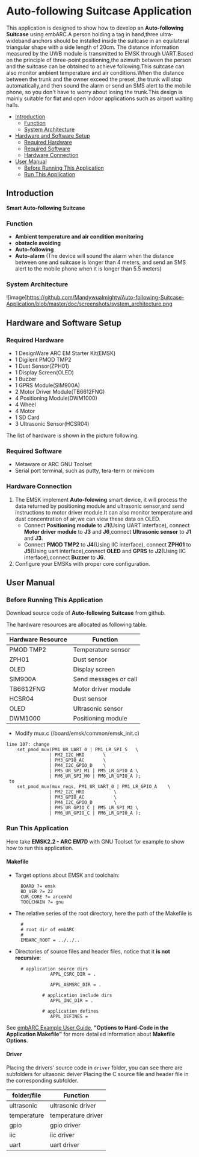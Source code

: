# Auto-following Suitcase Application
This application is designed to show how to develop an **Auto-following Suitcase** using embARC.A person holding a tag in hand,three ultra-wideband anchors should be installed inside the suitcase in an equilateral triangular shape with a side length of 20cm. The distance information measured by the UWB module is transmitted to EMSK through UART.Based on the principle of three-point positioning,the azimuth between the person and the suitcase can be obtained to achieve following.This suitcase can also monitor ambient temperature and air conditions.When the distance between the trunk and the owner exceed the preset ,the trunk will stop automatically,and then sound the alarm or send an SMS alert to the mobile phone, so you don't have to worry about losing the trunk.This design is mainly suitable for flat and open indoor applications such as airport waiting halls.

* [Introduction](#introduction)
	* [Function](#function)
	* [System Architecture](#system-architecture)
* [Hardware and Software Setup](#hardware-and-software-setup)
	* [Required Hardware](#required-hardware)
	* [Required Software](#required-software)
	* [Hardware Connection](#hardware-connection)
* [User Manual](#user-manual)
	* [Before Running This Application](#before-running-this-application)
	* [Run This Application](#run-this-application)

## Introduction
**Smart Auto-following Suitcase**

### Function

- **Ambient temperature and air condition monitoring**
- **obstacle avoiding**
- **Auto-following** 
- **Auto-alarm** (The device will sound the alarm when the distance between one and suitcase is longer than 4 meters, and send an SMS alert to the mobile phone when it is longer than 5.5 meters)



### System Architecture

![image]https://github.com/Mandywualmighty/Auto-following-Suitcase-Application/blob/master/doc/screenshots/system_architecture.png

## Hardware and Software Setup
### Required Hardware
- 1 DesignWare ARC EM Starter Kit(EMSK)
- 1 Digilent PMOD TMP2
- 1 Dust Sensor(ZPH01)
- 1 Display Screen(OLED)
- 1 Buzzer
- 1 GPRS Module(SIM900A)
- 2 Motor Driver Module(TB6612FNG)
- 4 Positioning Module(DWM1000)
- 4 Wheel
- 4 Motor
- 1 SD Card
- 3 Ultrasonic Sensor(HCSR04)

The list of hardware is shown in the picture following. 



### Required Software
- Metaware or ARC GNU Toolset
- Serial port terminal, such as putty, tera-term or minicom

### Hardware Connection
1. The EMSK implement **Auto-folowing** smart device, it will process the data returned by positioning module and ultrasonic sensor,and send instructions to motor driver module.It can also monitor temperature and dust concentration of air,we can view these data on OLED. 
   - Connect **Positioning module** to **J1**(Using UART interface), connect **Motor driver module** to **J3** and **J6**,connect **Ultrasonic sensor** to **J1** and **J3**.
   - Connect **PMOD TMP2** to **J4**(Using IIC interface), connect **ZPH01** to **J5**(Using uart interface),connect **OLED** and **GPRS** to **J2**(Using IIC interface),connect **Buzzer** to **J6**.
2. Configure your EMSKs with proper core configuration.

## User Manual
### Before Running This Application
Download source code of **Auto-following Suitcase** from github.

The hardware resources are allocated as following table.

|  Hardware Resource  |            Function                                           |
| ------------------- | ------------------------------------------------------------- |
|  PMOD TMP2          |        Temperature sensor                                     |
|  ZPH01              |        Dust sensor                                            |
|  OLED               |        Display screen                                         |
|  SIM900A            |        Send messages or call                                  |
|  TB6612FNG          |        Motor driver module                                    |
|  HCSR04             |        Dust sensor                                            |
|  OLED               |        Ultrasonic sensor                                      |
|  DWM1000            |        Positioning module                                     |

- Modify mux.c (/board/emsk/common/emsk_init.c)
```
line 107: change 
	set_pmod_mux(PM1_UR_UART_0 | PM1_LR_SPI_S	\
				| PM2_I2C_HRI		\
				| PM3_GPIO_AC		\
				| PM4_I2C_GPIO_D	\
				| PM5_UR_SPI_M1 | PM5_LR_GPIO_A	\
				| PM6_UR_SPI_M0 | PM6_LR_GPIO_A );
 to 
	set_pmod_mux(mux_regs, PM1_UR_UART_0 | PM1_LR_GPIO_A	\
				| PM2_I2C_HRI			\
				| PM3_GPIO_AC			\
				| PM4_I2C_GPIO_D		\
				| PM5_UR_GPIO_C | PM5_LR_SPI_M2	\
				| PM6_UR_GPIO_C | PM6_LR_GPIO_A );
```
### Run This Application

Here take **EMSK2.2 - ARC EM7D** with GNU Toolset for example to show how to run this application.

#### Makefile

- Target options about EMSK and toolchain:

		BOARD ?= emsk
		BD_VER ?= 22
		CUR_CORE ?= arcem7d
		TOOLCHAIN ?= gnu

- The relative series of the root directory, here the path of the Makefile is 

		#
		# root dir of embARC
		#
		EMBARC_ROOT = ../../..


- Directories of source files and header files, notice that it **is not recursive**:

		# application source dirs
                   APPL_CSRC_DIR = .

                   APPL_ASMSRC_DIR = .

                # application include dirs
                   APPL_INC_DIR = .

                # application defines
                   APPL_DEFINES =

See [ embARC Example User Guide][40], **"Options to Hard-Code in the Application Makefile"** for more detailed information about **Makefile Options**.

#### Driver

Placing the drivers' source code in `driver` folder, you can see there are subfolders for ultasonic deiver
Placing the C source file and header file in the corresponding subfolder.

|  folder/file        |            Function           |
| ------------------- | ------------------------------|
|  ultrasonic         |       ultrasonic driver       |
|  temperature        |       temperature driver      |
|  gpio               |       gpio driver             |
|  iic                |       iic driver              |
|  uart               |       uart driver             |


[40]: http://embarc.org/embarc_osp/doc/embARC_Document/html/page_example.html   " embARC Example User Guide"
